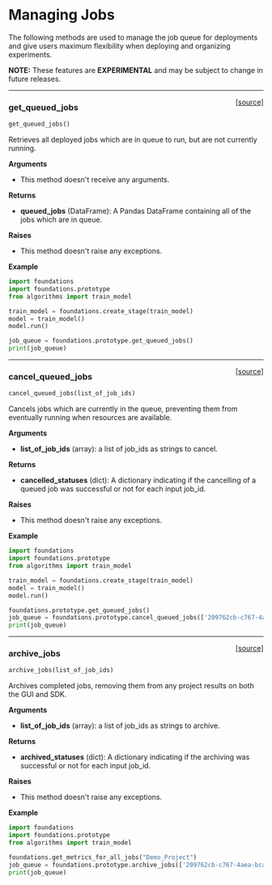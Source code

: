 <h1>Managing Jobs</h1>
The following methods are used to manage the job queue for deployments and give users maximum flexibility when deploying and organizing experiments.

**NOTE:** These features are **EXPERIMENTAL** and may be subject to change in future releases.  

---
<span style="float:right;">[[source]](https://github.com/DeepLearnI/foundations/blob/master/foundations/prototype/jobs.py#L8)</span>

### get_queued_jobs


```python
get_queued_jobs()
```



Retrieves all deployed jobs which are in queue to run, but are not currently running.

__Arguments__

- This method doesn't receive any arguments.

__Returns__

- __queued_jobs__ (DataFrame): A Pandas DataFrame containing all of the jobs which are in queue.

__Raises__

- This method doesn't raise any exceptions.

__Example__

```python
import foundations
import foundations.prototype
from algorithms import train_model

train_model = foundations.create_stage(train_model)
model = train_model()
model.run()

job_queue = foundations.prototype.get_queued_jobs()
print(job_queue)
```


----

<span style="float:right;">[[source]](https://github.com/DeepLearnI/foundations/blob/master/foundations/prototype/jobs.py#L42)</span>

### cancel_queued_jobs


```python
cancel_queued_jobs(list_of_job_ids)
```



Cancels jobs which are currently in the queue, preventing them from eventually running when resources are available.

__Arguments__

- __list_of_job_ids__ (array): a list of job_ids as strings to cancel.

__Returns__

- __cancelled_statuses__ (dict): A dictionary indicating if the cancelling of a queued job was successful or not for each input job_id.

__Raises__

- This method doesn't raise any exceptions.

__Example__

```python
import foundations
import foundations.prototype
from algorithms import train_model

train_model = foundations.create_stage(train_model)
model = train_model()
model.run()

foundations.prototype.get_queued_jobs()
job_queue = foundations.prototype.cancel_queued_jobs(['209762cb-c767-4aea-bcaa-35b131982915'])
print(job_queue)
```


----

<span style="float:right;">[[source]](https://github.com/DeepLearnI/foundations/blob/master/foundations/prototype/jobs.py#L91)</span>

### archive_jobs


```python
archive_jobs(list_of_job_ids)
```



Archives completed jobs, removing them from any project results on both the GUI and SDK.

__Arguments__

- __list_of_job_ids__ (array): a list of job_ids as strings to archive.

__Returns__

- __archived_statuses__ (dict): A dictionary indicating if the archiving was successful or not for each input job_id.

__Raises__

- This method doesn't raise any exceptions.

__Example__

```python
import foundations
import foundations.prototype
from algorithms import train_model

foundations.get_metrics_for_all_jobs("Demo_Project")
job_queue = foundations.prototype.archive_jobs(['209762cb-c767-4aea-bcaa-35b131982915'])
print(job_queue)
```


